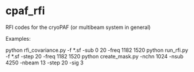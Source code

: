 # cpaf_rfi
RFI codes for the cryoPAF (or multibeam system in general)

Examples:

python rfi_covariance.py -f *.sf -sub 0 20 -freq 1182 1520
python run_rfi.py -f *.sf -step 20 -freq 1182 1520
python create_mask.py -nchn 1024 -nsub 4250 -nbeam 13 -step 20 -sig 3
